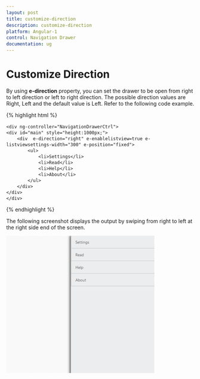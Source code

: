 ```yaml
---
layout: post
title: customize-direction
description: customize-direction
platform: Angular-1
control: Navigation Drawer
documentation: ug
---
```


# Customize Direction

By using **e-direction** property, you can set the drawer to be open from right to left direction or left to right direction. The possible direction values are Right, Left and the default value is Left. Refer to the following code example.

{% highlight html %}

    <div ng-controller="NavigationDrawerCtrl">
    <div id="main" style="height:1000px;">
        <div  e-direction="right" e-enablelistview=true e-listviewsettings-width="300" e-position="fixed">
            <ul>
                <li>Settings</li>
                <li>Read</li>
                <li>Help</li>
                <li>About</li>
            </ul>
        </div>       
    </div>
    </div>

{% endhighlight %}

The following screenshot displays the output by swiping from right to left at the right side end of the screen.

![](customize-direction_images\customize-direction_img1.png) 






